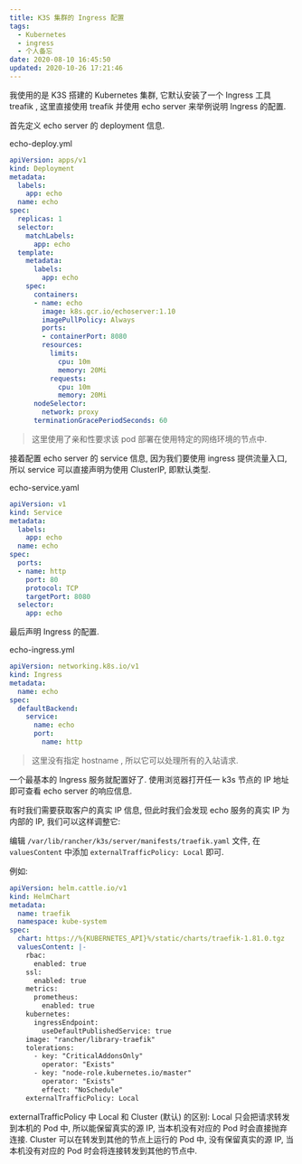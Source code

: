 ```yaml
---
title: K3S 集群的 Ingress 配置
tags:
  - Kubernetes
  - ingress
  - 个人备忘
date: 2020-08-10 16:45:50
updated: 2020-10-26 17:21:46
---
```



我使用的是 K3S 搭建的 Kubernetes 集群, 它默认安装了一个 Ingress 工具 treafik , 这里直接使用 treafik 并使用 echo server 来举例说明 Ingress 的配置.

首先定义 echo server 的 deployment 信息.

<!-- more -->

echo-deploy.yml

```yaml
apiVersion: apps/v1
kind: Deployment
metadata:
  labels:
    app: echo
  name: echo
spec:
  replicas: 1
  selector:
    matchLabels:
      app: echo
  template:
    metadata:
      labels:
        app: echo
    spec:
      containers:
      - name: echo
        image: k8s.gcr.io/echoserver:1.10
        imagePullPolicy: Always
        ports:
        - containerPort: 8080
        resources:
          limits:
            cpu: 10m
            memory: 20Mi
          requests:
            cpu: 10m
            memory: 20Mi
      nodeSelector:
        network: proxy
      terminationGracePeriodSeconds: 60
```

> 这里使用了亲和性要求该 pod 部署在使用特定的网络环境的节点中.

接着配置 echo server 的 service 信息, 因为我们要使用 ingress 提供流量入口, 所以 service 可以直接声明为使用 ClusterIP, 即默认类型.

echo-service.yaml

```yaml
apiVersion: v1
kind: Service
metadata:
  labels:
    app: echo
  name: echo
spec:
  ports:
  - name: http
    port: 80
    protocol: TCP
    targetPort: 8080
  selector:
    app: echo
```

最后声明 Ingress 的配置.

echo-ingress.yml

```yaml
apiVersion: networking.k8s.io/v1
kind: Ingress
metadata:
  name: echo
spec:
  defaultBackend:
    service:
      name: echo
      port:
        name: http
```

> 这里没有指定 hostname , 所以它可以处理所有的入站请求.

一个最基本的 Ingress 服务就配置好了. 使用浏览器打开任一 k3s 节点的 IP 地址即可查看 echo server 的响应信息.

有时我们需要获取客户的真实 IP 信息, 但此时我们会发现 echo 服务的真实 IP 为内部的 IP, 我们可以这样调整它:

编辑 ```/var/lib/rancher/k3s/server/manifests/traefik.yaml``` 文件, 在 ```valuesContent``` 中添加 ```externalTrafficPolicy: Local``` 即可.

例如:

```yaml
apiVersion: helm.cattle.io/v1
kind: HelmChart
metadata:
  name: traefik
  namespace: kube-system
spec:
  chart: https://%{KUBERNETES_API}%/static/charts/traefik-1.81.0.tgz
  valuesContent: |-
    rbac:
      enabled: true
    ssl:
      enabled: true
    metrics:
      prometheus:
        enabled: true
    kubernetes:
      ingressEndpoint:
        useDefaultPublishedService: true
    image: "rancher/library-traefik"
    tolerations:
      - key: "CriticalAddonsOnly"
        operator: "Exists"
      - key: "node-role.kubernetes.io/master"
        operator: "Exists"
        effect: "NoSchedule"
    externalTrafficPolicy: Local
```

externalTrafficPolicy 中 Local 和 Cluster (默认) 的区别:
Local 只会把请求转发到本机的 Pod 中, 所以能保留真实的源 IP, 当本机没有对应的 Pod 时会直接抛弃连接.
Cluster 可以在转发到其他的节点上运行的 Pod 中, 没有保留真实的源 IP, 当本机没有对应的 Pod 时会将连接转发到其他的节点中.